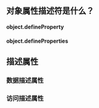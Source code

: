 ## 对象属性描述符是什么？



#### object.defineProperty

#### object.defineProperties



## 描述属性

### 数据描述属性



### 访问描述属性



